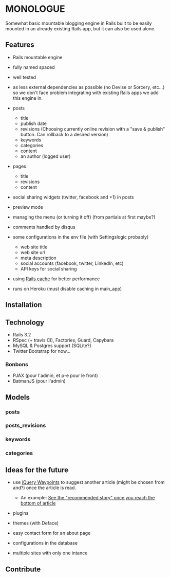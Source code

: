 # MONOLOGUE

Somewhat basic mountable blogging engine in Rails built to be easily mounted in an already existing Rails app, but it can also be used alone.

## Features
- Rails mountable engine
- fully named spaced
- well tested
- as less external dependencies as possible (no Devise or Sorcery, etc…) so we don't face problem integrating with existing Rails apps we add this engine in.

- posts
	- title
	- publish date
	- revisions (Choosing currently online revision with a "save & publish" button. Can rollback to a desired version)
	- keywords
	- categories
	- content
	- an author (logged user)
- pages
	- title
	- revisions
	- content
- social sharing widgets (twitter, facebook and +1) in posts
- preview mode
- managing the menu (or turning it off) (from partials at first maybe?)

- comments handled by disqus
- some configurations in the env file (with Settingslogic probably)
	- web site title
	- web site url
	- meta description
	- social accounts (facebook, twitter, LinkedIn, etc)
	- API keys for social sharing

- using [Rails cache](http://edgeguides.rubyonrails.org/caching_with_rails.html) for better performance

- runs on Heroku (must disable caching in main_app)


## Installation

## Technology
- Rails 3.2
- RSpec (+ travis CI), Factories, Guard, Capybara
- MySQL & Postgres support (SQLite?)
- Twitter Bootstrap for now...

### Bonbons
- PJAX (pour l'admin, et p-e pour le front)
- BatmanJS (pour l'admin)

## Models
### posts
### posts_revisions
### keywords
### categories


## Ideas for the future

- use [jQuery Waypoints](http://imakewebthings.github.com/jquery-waypoints/) to suggest another article (might be chosen from and?) once the article is read.
	- An example: [See the "recommended story" once you reach the bottom of article](http://www.readwriteweb.com/archives/the_other_1_people_who_still_use_ie6.php)

- plugins
- themes (with Deface)

- easy contact form for an about page
- configurations in the database

- multiple sites with only one intance

## Contribute